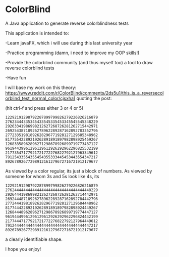 # ColorBlind
A Java application to generate reverse colorblindness tests


This application is intended to:

-Learn javaFX, which i will use during this last university year

-Practice programming (damn, i need to improve my OOP skills!)

-Provide the colorblind community (and thus myself too) a tool to draw reverse colorblind tests

-Have fun


I will base my work on this theory:
https://www.reddit.com/r/ColorBlind/comments/2ds5u1/this_is_a_reversecolorblind_test_normal_color/cjsxha1
quoting the post:

(hit ctrl-f and press either 3 or 4 or 5)

```
12292191298792287899799826279226826216879
27623444335345433545335453345545545348229
29263341986998212627268726281262715442971
26925438718926278962289287162892783352796
27723351981892628296771928127129685348962
81775542289219262891891897982898925459267
12683358962896271298678926899719773437127
96194439961296129612926292962296825532199
21773547177921721772276822792127963349612
79125433554355454355333445453443554347217
89267892677298912161279672716721912179677
```

As viewed by a color regular, its just a block of numbers. As viewed by someone for whom 3s and 5s look like 4s, its

```
12292191298792287899799826279226826216879
27624444444444444444444444444444444448229
29264441986998212627268726281262714442971
26924448718926278962289287162892784442796
27724441981892628296771928127129684448962
81774442289219262891891897982898924449267
12684448962896271298678926899719774447127
96194449961296129612926292962296824442199
21774447177921721772276822792127964449612
79124444444444444444444444444444444447217
89267892677298912161279672716721912179677
```

a clearly identifiable shape.


I hope you enjoy!
